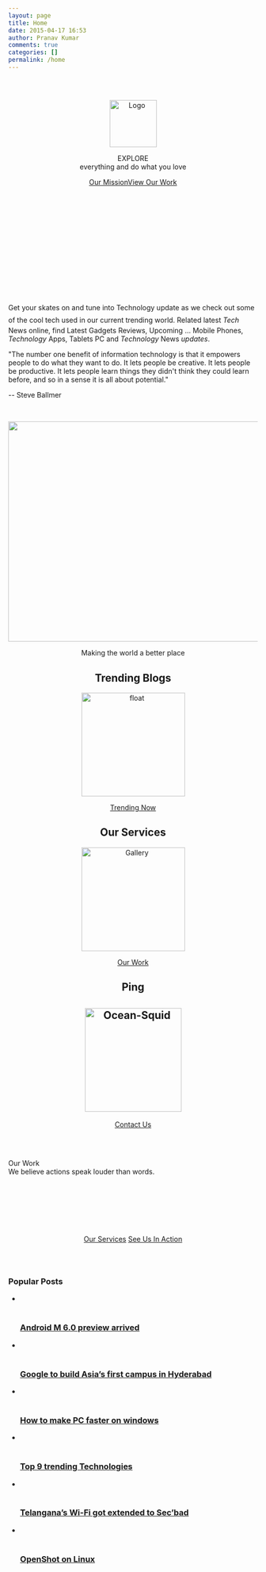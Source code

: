 ```yaml
---
layout: page
title: Home
date: 2015-04-17 16:53
author: Pranav Kumar
comments: true
categories: []
permalink: /home
---
```

<p style="text-align: center;"><span style="display:block;clear:both;height: 0px;padding-top: 30px;"></span></p>
<p style="text-align: center;"><img class="alignnone  wp-image-25" src="demotutorial.besaba.com/wp-content/uploads/2015/04/Logo.png" alt="Logo" width="95" height="95"/></p>
<p style="text-align: center;"><span class="headline-resize home-headline">EXPLORE</span><br />
<span class="home-sub">everything and do what you love</span></p>
<p style="text-align: center;"><a class="button primary-button" href="/about">Our Mission</a><a class="button secondary-button" href="/our-work">View Our Work</a></p>
<p style="text-align: center;"><span style="display:block;clear:both;height: 0px;padding-top: 150px;"></span></p>
<p style="text-align: center;"><span style="display:block;clear:both;height: 0px;padding-top: 20px;"></span><span style="display:block;clear:both;height: 0px;padding-top: 20px;"></span></p>
<p style="text-align: left;">Get your skates on and tune into Technology update&nbsp;<span style="line-height: 1.8;">as we check out some of the cool tech used in our current trending world.&nbsp;</span>Related&nbsp;latest <em>Tech</em> News online, find Latest Gadgets Reviews, Upcoming ... Mobile Phones, <em>Technology</em> Apps, Tablets PC and <em>Technology</em> News <em>updates</em>.</p>
<p style="text-align: left;"><span class="bqQuoteLink">"The number one benefit of information technology is that it empowers people to do what they want to do. It lets people be creative. It lets people be productive. It lets people learn things they didn't think they could learn before, and so in a sense it is all about potential."</span></p>
<p>-- Steve Ballmer
</p>
<p style="text-align: left;">&nbsp;</p>
<p><img class="alignnone" src="http://blog.turkcell.com.tr/files/2014/01/featured-474.jpg" alt="" width="638" height="444"/></p>
<p style="text-align: center;"><span class="home-making">Making the world a better place</span></p>
<h2 style="text-align: center;">Trending&nbsp;Blogs</h2>
<p style="text-align: center;"><img class="alignnone size-full wp-image-30" src="{{ site.url }}/uploads/2015/04/float.png" alt="float" width="209" height="209"/></p>
<p style="text-align: center;"><a class="button primary-button" href="/google-to-build-asias-first-campus-in-hyderabad/">Trending Now</a></p>
<h2 style="text-align: center;">Our Services</h2>
<p style="text-align: center;"><img class="alignnone size-full wp-image-31" src="{{ site.url }}/uploads/2015/04/Gallery.png" alt="Gallery" width="209" height="209"/></p>
<p style="text-align: center;"><a class="button primary-button" href="/our-work">Our Work</a></p>
<h2 style="text-align: center;">Ping</h2>
<h2 style="text-align: center;"><img class="alignnone size-full wp-image-32" src="{{ site.url }}/uploads/2015/04/Ocean-Squid.png" alt="Ocean-Squid" width="195" height="209"/></h2>
<p style="text-align: center;"><a class="button primary-button" href="/contact">Contact Us</a></p>
<p><span style="display:block;clear:both;height: 0px;padding-top: 30px;"></span><br /> <span class="home-our">Our Work</span><br /> <span class="home-we">We believe actions speak louder than words.</span><br /> <span style="display:block;clear:both;height: 0px;padding-top: 30px;"></span></p>
<p style="text-align: center;"><span style="display:block;clear:both;height: 0px;padding-top: 30px;"></span></p>
<p style="text-align: center;">&nbsp;</p>
<p style="text-align: center;"><a class="button darkblue" href="/services">Our Services</a> <a class="button darkblue-outline" href="/our-work">See Us In Action</a></p>
<p style="text-align: center;"><span style="display:block;clear:both;height: 0px;padding-top: 30px;"></span></p>
<h3 class="widget-title">Popular Posts</h3>

<ul >
<li >
<p>															<a href="{{ site.url }}/android-m-6-0/" style="background-image: url({{ site.url }}/wp-content/uploads/2015/05/android-6-muffin-konsept-b_640x360-272x182.jpg)"><br />
									<span class="overlay"></span><br />
								</a></p>
<h3><a href="{{ site.url }}/android-m-6-0/">Android M 6.0 preview arrived</a></h3>
</li>
<li >
<p>															<a href="{{ site.url }}/google-to-build-asias-first-campus-in-hyderabad/" style="background-image: url({{ site.url }}/wp-content/uploads/2015/05/google-272x182.jpg)"><br />
									<span class="overlay"></span><br />
								</a></p>
<h3><a href="{{ site.url }}/google-to-build-asias-first-campus-in-hyderabad/">Google to build Asia’s first campus in Hyderabad</a></h3>
</li>
<li >
<p>															<a href="{{ site.url }}/how-to-make-pc-faster-on-windows/" style="background-image: url({{ site.url }}/wp-content/uploads/2015/05/performance-of-your-computer-272x182.jpg)"><br />
									<span class="overlay"></span><br />
								</a></p>
<h3><a href="{{ site.url }}/how-to-make-pc-faster-on-windows/">How to make PC faster on windows</a></h3>
</li>
<li >
<p>															<a href="{{ site.url }}/top-9-trending-technologies/" style="background-image: url({{ site.url }}/wp-content/uploads/2015/05/o-BUSINESS-TECHNOLOGY-facebook-272x182.jpg)"><br />
									<span class="overlay"></span><br />
								</a></p>
<h3><a href="{{ site.url }}/top-9-trending-technologies/">Top 9 trending Technologies</a></h3>
</li>
<li >
<p>															<a href="{{ site.url }}/telanganas-wi-fi-got-extended-to-secbad/" style="background-image: url({{ site.url }}/wp-content/uploads/2015/05/internet_connectivity1-272x182.gif)"><br />
									<span class="overlay"></span><br />
								</a></p>
<h3><a href="{{ site.url }}/telanganas-wi-fi-got-extended-to-secbad/">Telangana’s Wi-Fi got extended to Sec’bad</a></h3>
</li>
<li 
<p>															<a href="{{ site.url }}/openshot-on-linux/" style="background-image: url({{ site.url }}/wp-content/uploads/2015/05/bannertemplate-272x182.png)"><br />
									<span class="overlay"></span><br />
								</a></p>
<h3><a href="{{ site.url }}/openshot-on-linux/">OpenShot on Linux</a></h3>
</li>
</ul>

